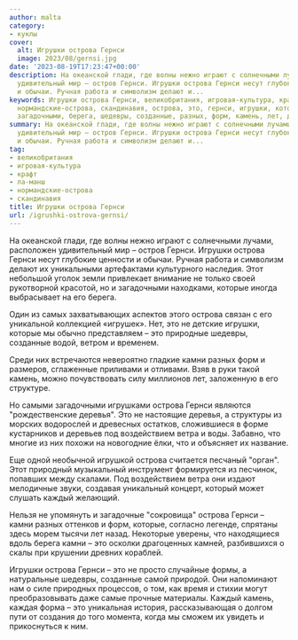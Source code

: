 ```yaml
---
author: malta
category:
- куклы
cover:
  alt: Игрушки острова Гернси
  image: 2023/08/gernsi.jpg
date: '2023-08-19T17:23:47+00:00'
description: На океанской глади, где волны нежно играют с солнечными лучами, расположен
  удивительный мир – остров Гернси. Игрушки острова Гернси несут глубокие ценности
  и обычаи. Ручная работа и символизм делают и...
keywords: Игрушки острова Гернси, великобритания, игровая-культура, крафт, ла-манш,
  нормандские-острова, скандинавия, острова, это, гернси, игрушки, которые, камни,
  загадочными, берега, шедевры, созданные, разных, форм, камень, лет, деревья
summary: На океанской глади, где волны нежно играют с солнечными лучами, расположен
  удивительный мир – остров Гернси. Игрушки острова Гернси несут глубокие ценности
  и обычаи. Ручная работа и символизм делают и...
tag:
- великобритания
- игровая-культура
- крафт
- ла-манш
- нормандские-острова
- скандинавия
title: Игрушки острова Гернси
url: /igrushki-ostrova-gernsi/
---
```


На океанской глади, где волны нежно играют с солнечными лучами, расположен удивительный мир – остров Гернси. Игрушки острова Гернси несут глубокие ценности и обычаи. Ручная работа и символизм делают их уникальными артефактами культурного наследия. Этот небольшой уголок земли привлекает внимание не только своей рукотворной красотой, но и загадочными находками, которые иногда выбрасывает на его берега.

Один из самых захватывающих аспектов этого острова связан с его уникальной коллекцией «игрушек». Нет, это не детские игрушки, которые мы обычно представляем – это природные шедевры, созданные водой, ветром и временем.

Среди них встречаются невероятно гладкие камни разных форм и размеров, сглаженные приливами и отливами. Взяв в руки такой камень, можно почувствовать силу миллионов лет, заложенную в его структуре.

Но самыми загадочными игрушками острова Гернси являются "рождественские деревья". Это не настоящие деревья, а структуры из морских водорослей и древесных остатков, сложившиеся в форме кустарников и деревьев под воздействием ветра и воды. Забавно, что многие из них похожи на новогодние ёлки, что и объясняет их название.

Еще одной необычной игрушкой острова считается песчаный "орган". Этот природный музыкальный инструмент формируется из песчинок, попавших между скалами. Под воздействием ветра они издают мелодичные звуки, создавая уникальный концерт, который может слушать каждый желающий.

Нельзя не упомянуть и загадочные "сокровища" острова Гернси – камни разных оттенков и форм, которые, согласно легенде, спрятаны здесь морем тысячи лет назад. Некоторые уверены, что находящиеся вдоль берега камни – это осколки драгоценных камней, разбившихся о скалы при крушении древних кораблей.

Игрушки острова Гернси – это не просто случайные формы, а натуральные шедевры, созданные самой природой. Они напоминают нам о силе природных процессов, о том, как время и стихии могут преобразовывать даже самые прочные материалы. Каждый камень, каждая форма – это уникальная история, рассказывающая о долгом пути от создания до того момента, когда мы сможем их увидеть и прикоснуться к ним.